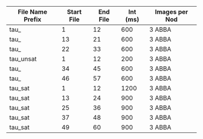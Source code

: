 File Name Prefix | Start File | End File | Int (ms) | Images per Nod
---|---|---|---|---
tau\_ |	1 |	12 | 600 | 3 ABBA
tau\_ | 13 | 21 | 600 | 3 ABBA
tau\_ | 22 | 33 | 600 | 3 ABBA
tau\_unsat | 1 | 12 | 200 | 3 ABBA
tau\_ | 34 | 45 | 600 | 3 ABBA
tau\_ | 46 | 57 | 600 | 3 ABBA
tau\_sat | 1 | 12 | 1200 | 3 ABBA
tau\_sat | 13 | 24 | 900 | 3 ABBA
tau\_sat | 25 | 36 | 900 | 3 ABBA
tau\_sat | 37 | 48 | 900 | 3 ABBA
tau\_sat | 49 | 60 | 900 | 3 ABBA
